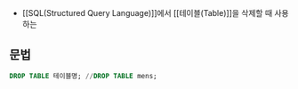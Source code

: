 - [[SQL(Structured Query Language)]]에서 [[테이블(Table)]]을 삭제할 때 사용하는 

## 문법

```sql
DROP TABLE 테이블명; //DROP TABLE mens;
```